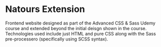 # Natours Extension

Frontend website designed as part of the Advanced CSS & Sass Udemy course and extended beyond the initial deisgn shown in the course.
Technologies used include just HTML and pure CSS along with the Sass pre-processero (specifically using SCSS syntax).
